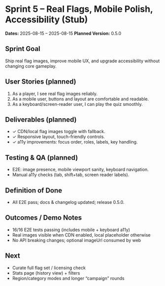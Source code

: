 # Sprint 5 – Real Flags, Mobile Polish, Accessibility (Stub)
**Dates:** 2025-08-15 – 2025-08-15
**Planned Version:** 0.5.0

## Sprint Goal
Ship real flag images, improve mobile UX, and upgrade accessibility without changing core gameplay.

## User Stories (planned)
1. As a player, I see real flag images reliably.
2. As a mobile user, buttons and layout are comfortable and readable.
3. As a keyboard/screen-reader user, I can play the quiz smoothly.

## Deliverables (planned)
- ✓ CDN/local flag images toggle with fallback.
- ✓ Responsive layout, touch-friendly controls.
- ✓ a11y improvements: focus order, roles, labels, key handling.

## Testing & QA (planned)
- E2E: image presence, mobile viewport sanity, keyboard navigation.
- Manual a11y checks (tab, shift+tab, screen reader labels).

## Definition of Done
- All E2E pass; docs & changelog updated; release 0.5.0.

## Outcomes / Demo Notes
- 16/16 E2E tests passing (includes mobile + keyboard a11y)
- Real images visible when CDN enabled, local placeholder otherwise
- No API breaking changes; optional imageUrl consumed by web

## Next
- Curate full flag set / licensing check
- Stats page (history view) + filters
- Region/category modes and longer “campaign” rounds
